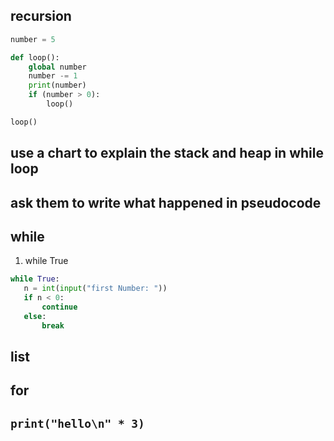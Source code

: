 ## recursion

```py
number = 5

def loop():
    global number
    number -= 1
    print(number)
    if (number > 0):
        loop()

loop()

```

## use a chart to explain the stack and heap in while loop

## ask them to write what happened in pseudocode

## while

1. while True

```py
while True:
   n = int(input("first Number: "))
   if n < 0:
       continue
   else:
       break

```

## list

## for

## `print("hello\n" * 3)`
